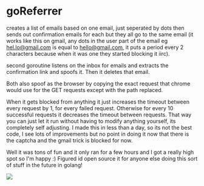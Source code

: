 # goReferrer
creates a list of emails based on one email, just seperated by dots then sends out confirmation emails for each but they all go to the same email (it works like this on gmail, any dots in the user part of the email eg hel.lo@gmail.com is equal to hello@gmail.com, it puts a period every 2 characters because when it was one they started blocking it iirc).

second goroutine listens on the inbox for emails and extracts the confirmation link and spoofs it. Then it deletes that email. 

Both also spoof as the browser by copying the exact request that chrome would use for the GET requests except with the path replaced.

When it gets blocked from anything it just increases the timeout between every request by 1, for every failed request. Otherwise for every 10 successful requests it decreases the timeout between requests. That way you can just let it run without having to modify anything yourself, its completely self adjusting. I made this in less than a day, so its not the best code, I see lots of improvements but no point in doing it now that there is the captcha and the gmail trick is blocked for now. 

Well it was tons of fun and it only ran for a few hours and I got a really high spot so I'm happy :) Figured id open source it for anyone else doing this sort of stuff in the future in golang! 

<img src="https://www.imageupload.co.uk/images/2015/08/10/ScreenShot2015-08-10at1.06.26PM.png" border="0">
